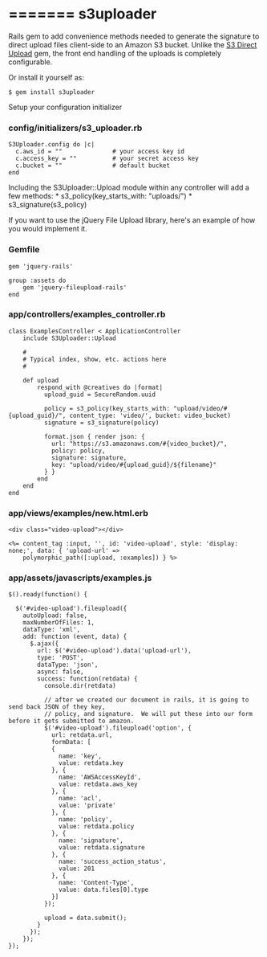 =======
s3uploader
==========

Rails gem to add convenience methods needed to generate the signature to direct upload files client-side to an Amazon S3 bucket. Unlike the [S3 Direct Upload](https://github.com/waynehoover/s3_direct_upload‎) gem, the front end handling of the uploads is completely configurable.

Or install it yourself as:

    $ gem install s3uploader

Setup your configuration initializer

### config/initializers/s3_uploader.rb

	S3Uploader.config do |c|
	  c.aws_id = ""              # your access key id
	  c.access_key = ""          # your secret access key
	  c.bucket = ""              # default bucket
	end

Including the S3Uploader::Upload module within any controller will add a few methods:
	* s3_policy(key_starts_with: "uploads/")
	* s3_signature(s3_policy)

If you want to use the jQuery File Upload library, here's an example of how you would implement it.

### Gemfile

	gem 'jquery-rails'

	group :assets do
		gem 'jquery-fileupload-rails'
	end

### app/controllers/examples_controller.rb

	class ExamplesController < ApplicationController
		include S3Uploader::Upload

		#
		# Typical index, show, etc. actions here
		#

		def upload
			respond_with @creatives do |format|
			  upload_guid = SecureRandom.uuid

			  policy = s3_policy(key_starts_with: "upload/video/#{upload_guid}/", content_type: 'video/', bucket: video_bucket)
			  signature = s3_signature(policy)

			  format.json { render json: {
			    url: "https://s3.amazonaws.com/#{video_bucket}/",
			    policy: policy,
			    signature: signature,
			    key: "upload/video/#{upload_guid}/${filename}"
			  } }
			end
		end
	end

### app/views/examples/new.html.erb

    <div class="video-upload"></div>

    <%= content_tag :input, '', id: 'video-upload', style: 'display: none;', data: { 'upload-url' => 
    	polymorphic_path([:upload, :examples]) } %>

### app/assets/javascripts/examples.js

	$().ready(function() {

	  $('#video-upload').fileupload({
	    autoUpload: false,
	    maxNumberOfFiles: 1,
	    dataType: 'xml',
	    add: function (event, data) {
	      $.ajax({
	        url: $('#video-upload').data('upload-url'),
	        type: 'POST',
	        dataType: 'json',
	        async: false,
	        success: function(retdata) {
	          console.dir(retdata)
	          
	          // after we created our document in rails, it is going to send back JSON of they key,
	          // policy, and signature.  We will put these into our form before it gets submitted to amazon.
	          $('#video-upload').fileupload('option', {
	            url: retdata.url,
	            formData: [
	            {
	              name: 'key',
	              value: retdata.key
	            }, {
	              name: 'AWSAccessKeyId',
	              value: retdata.aws_key
	            }, {
	              name: 'acl',
	              value: 'private'
	            }, {
	              name: 'policy',
	              value: retdata.policy
	            }, {
	              name: 'signature',
	              value: retdata.signature
	            }, {
	              name: 'success_action_status',
	              value: 201
	            }, {
	              name: 'Content-Type',
	              value: data.files[0].type
	            }]
	          });

	          upload = data.submit();
	        }
	      });
	    });
	});
